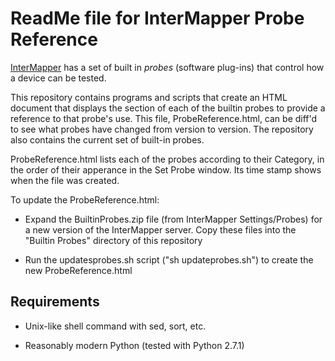 # ReadMe file for InterMapper Probe Reference

[InterMapper](http://intermapper.com) has a set of built in *probes* (software plug-ins) that control how a device can be tested.

This repository contains programs and scripts that create an HTML document that displays the <definition> section of each of the builtin probes to provide a reference to that probe's use. This file, ProbeReference.html, can be diff'd to see what probes have changed from version to version. The repository also contains the current set of built-in probes.

ProbeReference.html lists each of the probes according to their Category, in the order of their apperance in the Set Probe window. Its time stamp shows when the file was created.

To update the ProbeReference.html:

- Expand the BuiltinProbes.zip file (from InterMapper Settings/Probes) for a new version of the InterMapper server. Copy these files into the "Builtin Probes" directory of this repository

- Run the updatesprobes.sh script ("sh updateprobes.sh") to create the new ProbeReference.html

## Requirements

- Unix-like shell command with sed, sort, etc.

- Reasonably modern Python (tested with Python 2.7.1)

